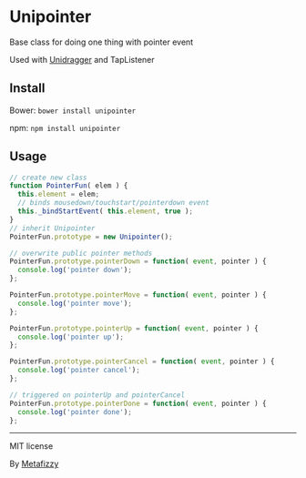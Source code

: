 # Unipointer

Base class for doing one thing with pointer event

Used with [Unidragger](https://github.com/metafizzy/unidragger) and TapListener

## Install

Bower: `bower install unipointer`

npm: `npm install unipointer`

## Usage

``` js
// create new class
function PointerFun( elem ) {
  this.element = elem;
  // binds mousedown/touchstart/pointerdown event
  this._bindStartEvent( this.element, true );
}
// inherit Unipointer
PointerFun.prototype = new Unipointer();

// overwrite public pointer methods
PointerFun.prototype.pointerDown = function( event, pointer ) {
  console.log('pointer down');
};

PointerFun.prototype.pointerMove = function( event, pointer ) {
  console.log('pointer move');
};

PointerFun.prototype.pointerUp = function( event, pointer ) {
  console.log('pointer up');
};

PointerFun.prototype.pointerCancel = function( event, pointer ) {
  console.log('pointer cancel');
};

// triggered on pointerUp and pointerCancel 
PointerFun.prototype.pointerDone = function( event, pointer ) {
  console.log('pointer done');
};
```

---

MIT license

By [Metafizzy](http://metafizzy.co)

